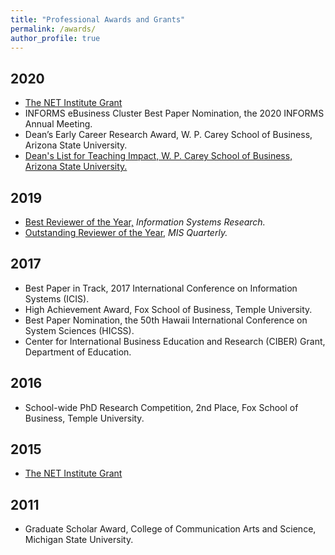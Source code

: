 ```yaml
---
title: "Professional Awards and Grants"
permalink: /awards/
author_profile: true
---
```


## 2020
- <a href="http://netinst.org/">The NET Institute Grant</a>
- INFORMS eBusiness Cluster Best Paper Nomination, the 2020 INFORMS Annual Meeting.
- Dean’s Early Career Research Award, W. P. Carey School of Business, Arizona State University.
- [Dean's List for Teaching Impact, W. P. Carey School of Business, Arizona State University.](https://wpcarey.asu.edu/sites/default/files/2019-20-deans-list-teaching-awards-wpcarey.pdf)

## 2019
- [Best Reviewer of the Year,](https://pubsonline.informs.org/journal/isre) <i>Information Systems Research.</i>
- [Outstanding Reviewer of the Year,](https://misq.org/awards-reviewer) <i>MIS Quarterly.</i>

## 2017
- Best Paper in Track, 2017 International Conference on Information Systems (ICIS).
- High Achievement Award, Fox School of Business, Temple University.
- Best Paper Nomination, the 50th Hawaii International Conference on System Sciences (HICSS).
- Center for International Business Education and Research (CIBER) Grant, Department of Education.

## 2016
- School-wide PhD Research Competition, 2nd Place, Fox School of Business, Temple University.

## 2015
- <a href="http://netinst.org/">The NET Institute Grant</a>

## 2011
- Graduate Scholar Award, College of Communication Arts and Science, Michigan State University.


<!-- {{ post.date | date: '%m %d, %Y' }} -->
